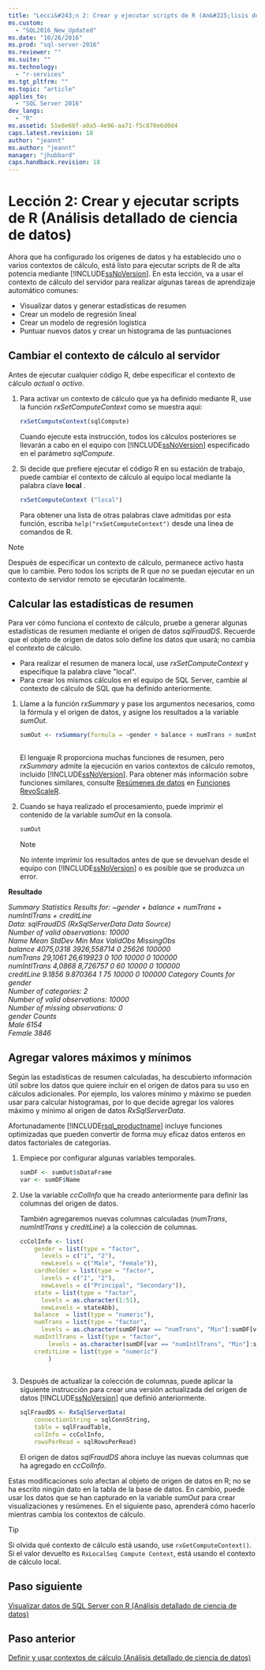 ```yaml
---
title: "Lecci&#243;n 2: Crear y ejecutar scripts de R (An&#225;lisis detallado de ciencia de datos) | Microsoft Docs"
ms.custom: 
  - "SQL2016_New_Updated"
ms.date: "10/26/2016"
ms.prod: "sql-server-2016"
ms.reviewer: ""
ms.suite: ""
ms.technology: 
  - "r-services"
ms.tgt_pltfrm: ""
ms.topic: "article"
applies_to: 
  - "SQL Server 2016"
dev_langs: 
  - "R"
ms.assetid: 51e8e66f-a0a5-4e96-aa71-f5c870e6d0d4
caps.latest.revision: 18
author: "jeannt"
ms.author: "jeannt"
manager: "jhubbard"
caps.handback.revision: 18
---
```

# Lecci&#243;n 2: Crear y ejecutar scripts de R (An&#225;lisis detallado de ciencia de datos)
Ahora que ha configurado los orígenes de datos y ha establecido uno o varios contextos de cálculo, está listo para ejecutar scripts de R de alta potencia mediante [!INCLUDE[ssNoVersion](../../includes/ssnoversion-md.md)].  En esta lección, va a usar el contexto de cálculo del servidor para realizar algunas tareas de aprendizaje automático comunes:  
  
-   Visualizar datos y generar estadísticas de resumen    
-   Crear un modelo de regresión lineal    
-   Crear un modelo de regresión logística    
-   Puntuar nuevos datos y crear un histograma de las puntuaciones  
  
## Cambiar el contexto de cálculo al servidor  
Antes de ejecutar cualquier código R, debe especificar el contexto de cálculo *actual* o *activo*.  
  
1.  Para activar un contexto de cálculo que ya ha definido mediante R, use la función *rxSetComputeContext* como se muestra aquí:  
  
    ```R  
    rxSetComputeContext(sqlCompute)   
    ```  
  
    Cuando ejecute esta instrucción, todos los cálculos posteriores se llevarán a cabo en el equipo con [!INCLUDE[ssNoVersion](../../includes/ssnoversion-md.md)] especificado en el parámetro *sqlCompute*.  
  
  
2.  Si decide que prefiere ejecutar el código R en su estación de trabajo, puede cambiar el contexto de cálculo al equipo local mediante la palabra clave  **local** .  
  
    ```R  
    rxSetComputeContext ("local")    
    ```  
  
    Para obtener una lista de otras palabras clave admitidas por esta función, escriba `help("rxSetComputeContext")` desde una línea de comandos de R.  
  
> [!NOTE]  
> Después de especificar un contexto de cálculo, permanece activo hasta que lo cambie. Pero todos los scripts de R que *no* se puedan ejecutar en un contexto de servidor remoto se ejecutarán localmente.  
  
## Calcular las estadísticas de resumen  
Para ver cómo funciona el contexto de cálculo, pruebe a generar algunas estadísticas de resumen mediante el origen de datos *sqlFraudDS*.  Recuerde que el objeto de origen de datos solo define los datos que usará; no cambia el contexto de cálculo.

+ Para realizar el resumen de manera local, use *rxSetComputeContext* y especifique la palabra clave "local".
+ Para crear los mismos cálculos en el equipo de SQL Server, cambie al contexto de cálculo de SQL que ha definido anteriormente.  

  
1.  Llame a la función *rxSummary* y pase los argumentos necesarios, como la fórmula y el origen de datos, y asigne los resultados a la variable *sumOut*.  
  
    ```R  
    sumOut <- rxSummary(formula = ~gender + balance + numTrans + numIntlTrans + creditLine, data = sqlFraudDS)  
  
    ```  
  
    El lenguaje R proporciona muchas funciones de resumen, pero *rxSummary* admite la ejecución en varios contextos de cálculo remotos, incluido [!INCLUDE[ssNoVersion](../../includes/ssnoversion-md.md)].  Para obtener más información sobre funciones similares, consulte [Resúmenes de datos](https://msdn.microsoft.com/microsoft-r/scaler-user-guide-data-summaries) en [Funciones RevoScaleR](https://msdn.microsoft.com/microsoft-r/scaler/scaler).
  
2.  Cuando se haya realizado el procesamiento, puede imprimir el contenido de la variable *sumOut* en la consola.  
  
    ```R  
    sumOut  
    ```  
  
    > [!NOTE]  
    > No intente imprimir los resultados antes de que se devuelvan desde el equipo con [!INCLUDE[ssNoVersion](../../includes/ssnoversion-md.md)] o es posible que se produzca un error.  
  
  
**Resultado**  
  
*Summary Statistics Results for: ~gender + balance + numTrans +*   
 *numIntlTrans + creditLine*    
 *Data: sqlFraudDS (RxSqlServerData Data Source)*    
 *Number of valid observations: 10000*    
 *Name  Mean    StdDev  Min Max ValidObs    MissingObs*    
 *balance       4075,0318 3926,558714            0   25626 100000*    
 *numTrans        29,1061   26,619923 0     100 10000    0           100000*    
 *numIntlTrans     4,0868    8,726757 0      60 10000    0           100000*    
 *creditLine       9.1856    9.870364 1      75 10000    0          100000 Category Counts for gender*    
 *Number of categories: 2*    
 *Number of valid observations: 10000*   
 *Number of missing observations: 0*    
 *gender Counts*    
 *Male   6154*    
  *Female 3846*  
  
## Agregar valores máximos y mínimos  
Según las estadísticas de resumen calculadas, ha descubierto información útil sobre los datos que quiere incluir en el origen de datos para su uso en cálculos adicionales. Por ejemplo, los valores mínimo y máximo se pueden usar para calcular histogramas, por lo que decide agregar los valores máximo y mínimo al origen de datos *RxSqlServerData*.  
  
Afortunadamente [!INCLUDE[rsql_productname](../../includes/rsql-productname-md.md)] incluye funciones optimizadas que pueden convertir de forma muy eficaz datos enteros en datos factoriales de categorías.  
  
1.  Empiece por configurar algunas variables temporales.  
  
    ```R  
    sumDF <- sumOut$sDataFrame   
    var <- sumDF$Name    
    ```  
  
2.  Use la variable *ccColInfo* que ha creado anteriormente para definir las columnas del origen de datos.  
  
    También agregaremos nuevas columnas calculadas (*numTrans*, *numIntlTrans* y *creditLine*) a la colección de columnas.  
  
    ```R 
    ccColInfo <- list(
        gender = list(type = "factor",  
          levels = c("1", "2"), 
          newLevels = c("Male", "Female")), 
        cardholder = list(type = "factor",  
          levels = c("1", "2"), 
          newLevels = c("Principal", "Secondary")), 
        state = list(type = "factor", 
          levels = as.character(1:51), 
          newLevels = stateAbb), 
        balance  = list(type = "numeric"),
        numTrans = list(type = "factor", 
          levels = as.character(sumDF[var == "numTrans", "Min"]:sumDF[var == "numTrans", "Max"])),
        numIntlTrans = list(type = "factor",  
            levels = as.character(sumDF[var == "numIntlTrans", "Min"]:sumDF[var =="numIntlTrans", "Max"])),
        creditLine = list(type = "numeric")
            )
  
    ```  
  
3.  Después de actualizar la colección de columnas, puede aplicar la siguiente instrucción para crear una versión actualizada del origen de datos [!INCLUDE[ssNoVersion](../../includes/ssnoversion-md.md)] que definió anteriormente.  
  
    ```R  
    sqlFraudDS <- RxSqlServerData(  
        connectionString = sqlConnString,   
        table = sqlFraudTable,   
        colInfo = ccColInfo,        
        rowsPerRead = sqlRowsPerRead)   
    ```  
  
    El origen de datos *sqlFraudDS* ahora incluye las nuevas columnas que ha agregado en *ccColInfo*.  
  
Estas modificaciones solo afectan al objeto de origen de datos en R; no se ha escrito ningún dato en la tabla de la base de datos. En cambio, puede usar los datos que se han capturado en la variable *sumOut* para crear visualizaciones y resúmenes. En el siguiente paso, aprenderá cómo hacerlo mientras cambia los contextos de cálculo. 

> [!TIP]
> Si olvida qué contexto de cálculo está usando, use `rxGetComputeContext()`.  Si el valor devuelto es `RxLocalSeq Compute Context`, está usando el contexto de cálculo local.
  
## Paso siguiente  
[Visualizar datos de SQL Server con R &#40;Análisis detallado de ciencia de datos&#41;](../../advanced-analytics/r-services/visualize-sql-server-data-using-r-data-science-deep-dive.md)  
  
## Paso anterior  
[Definir y usar contextos de cálculo &#40;Análisis detallado de ciencia de datos&#41;](../../advanced-analytics/r-services/define-and-use-compute-contexts-data-science-deep-dive.md)  
  
  
  
